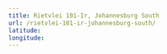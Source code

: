 ```yaml
---
title: Rietvlei 101-Ir, Johannesburg South
url: /rietvlei-101-ir-johannesburg-south/
latitude: 
longitude: 
---
```

